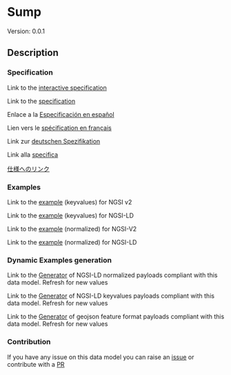 # Sump
Version: 0.0.1

## Description 


### Specification

Link to the [interactive specification](https://swagger.lab.fiware.org/?url=https://smart-data-models.github.io/dataModel.Aquaculture/Sump/swagger.yaml)

Link to the [specification](https://github.com/smart-data-models/dataModel.Aquaculture/blob/master/Sump/doc/spec.md)

Enlace a la [Especificación en español](https://github.com/smart-data-models/dataModel.Aquaculture/blob/master/Sump/doc/spec_ES.md)

Lien vers le [spécification en français](https://github.com/smart-data-models/dataModel.Aquaculture/blob/master/Sump/doc/spec_FR.md)

Link zur [deutschen Spezifikation](https://github.com/smart-data-models/dataModel.Aquaculture/blob/master/Sump/doc/spec_DE.md)

Link alla [specifica](https://github.com/smart-data-models/dataModel.Aquaculture/blob/master/Sump/doc/spec_IT.md)

[仕様へのリンク](https://github.com/smart-data-models/dataModel.Aquaculture/blob/master/Sump/doc/spec_JA.md)
### Examples

Link to the [example](https://smart-data-models.github.io/dataModel.Aquaculture/Sump/examples/example.json) (keyvalues) for NGSI v2

Link to the [example](https://smart-data-models.github.io/dataModel.Aquaculture/Sump/examples/example.jsonld) (keyvalues) for NGSI-LD

Link to the [example](https://smart-data-models.github.io/dataModel.Aquaculture/Sump/examples/example-normalized.json) (normalized) for NGSI-V2

Link to the [example](https://smart-data-models.github.io/dataModel.Aquaculture/Sump/examples/example-normalized.jsonld) (normalized) for NGSI-LD
### Dynamic Examples generation

Link to the [Generator](https://smartdatamodels.org/extra/ngsi-ld_generator.php?schemaUrl=https://raw.githubusercontent.com/smart-data-models/dataModel.Aquaculture/master/Sump/schema.json&email=info@smartdatamodels.org) of NGSI-LD normalized payloads compliant with this data model. Refresh for new values

Link to the [Generator](https://smartdatamodels.org/extra/ngsi-ld_generator_keyvalues.php?schemaUrl=https://raw.githubusercontent.com/smart-data-models/dataModel.Aquaculture/master/Sump/schema.json&email=info@smartdatamodels.org) of NGSI-LD keyvalues payloads compliant with this data model. Refresh for new values

Link to the [Generator](https://smartdatamodels.org/extra/geojson_features_generator.php?schemaUrl=https://raw.githubusercontent.com/smart-data-models/dataModel.Aquaculture/master/Sump/schema.json&email=info@smartdatamodels.org) of geojson feature format payloads compliant with this data model. Refresh for new values
### Contribution

 If you have any issue on this data model you can raise an [issue](https://github.com/smart-data-models/dataModel.Aquaculture/issues)  or contribute with a [PR](https://github.com/smart-data-models/dataModel.Aquaculture/pulls)